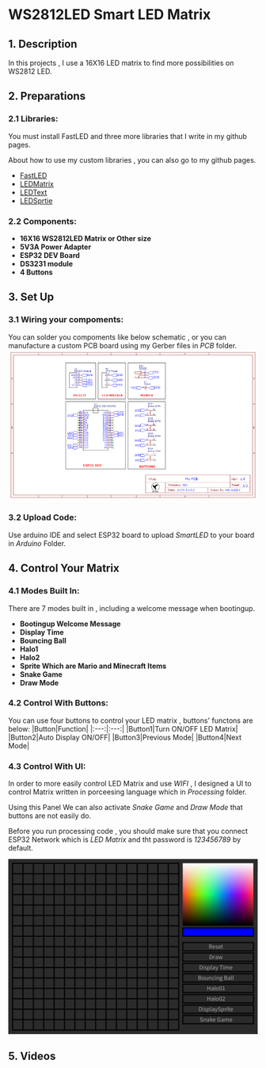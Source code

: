 # WS2812LED Smart LED Matrix

## 1. Description

In this projects , I use a 16X16 LED matrix to find more possibilities on WS2812 LED.

## 2. Preparations

### 2.1 Libraries:

You must install FastLED and three more libraries that I write in my github pages.

About how to use my custom libraries , you can also go to  my github pages.

- [FastLED](https://github.com/FastLED/FastLED.git)
- [LEDMatrix](https://github.com/MR-Addict/WS2812LED-Matrix-Library.git)
- [LEDText](https://github.com/MR-Addict/WS2812LED-Matrix-Library.git)
- [LEDSprtie](https://github.com/MR-Addict/WS2812LED-Matrix-Library.git)

### 2.2 Components:

- **16X16 WS2812LED Matrix or Other size**
- **5V3A Power Adapter**
- **ESP32 DEV Board**
- **DS3231 module**
- **4 Buttons**

## 3. Set Up

### 3.1 Wiring your compoments:

You can solder you compoments like below schematic , or you can manufacture a custom PCB board using my Gerber files in *PCB* folder.
![Schematic](Images/Schematic.png)

### 3.2 Upload Code:

Use arduino IDE and select ESP32 board to upload *SmartLED* to your board in *Arduino* Folder.

## 4. Control Your Matrix

### 4.1 Modes Built In:

There are 7 modes built in , including a welcome message when bootingup.
- **Bootingup Welcome Message**
- **Display Time**
- **Bouncing Ball**
- **Halo1**
- **Halo2**
- **Sprite Which are Mario and Minecraft Items**
- **Snake Game**
- **Draw Mode**

### 4.2 Control With Buttons:
You can use four buttons to control your LED matrix , buttons' functons are below:
|Button|Function|
|:---:|:---:|
|Button1|Turn ON/OFF LED Matrix|
|Button2|Auto Display ON/OFF|
|Button3|Previous Mode|
|Button4|Next Mode|

### 4.3 Control With UI:
In order to more easily control LED Matrix and use *WIFI* , I designed a UI to control Matrix written in porceesing language which in *Processing* folder.

Using this Panel We can also activate *Snake Game* and *Draw Mode* that buttons are not easily do.

Before you run processing code , you should make sure that you connect ESP32 Network which is *LED Matrix* and tht password is *123456789* by default.

![Processing Panel](Images/Processing%20Panel.jpg)

## 5. Videos
